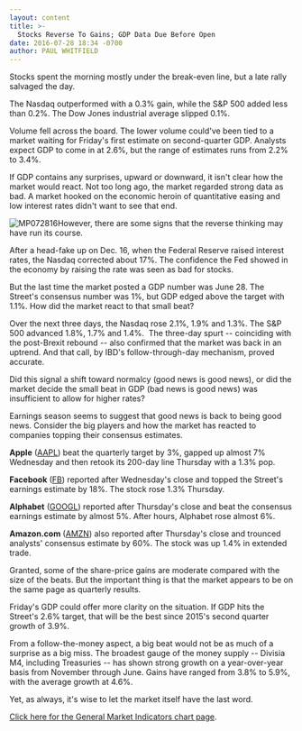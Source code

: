 ```yaml
---
layout: content
title: >-
  Stocks Reverse To Gains; GDP Data Due Before Open
date: 2016-07-28 18:34 -0700
author: PAUL WHITFIELD
---
```






Stocks spent the morning mostly under the break-even line, but a late rally salvaged the day.


The Nasdaq outperformed with a 0.3% gain, while the S&P 500 added less than 0.2%. The Dow Jones industrial average slipped 0.1%.


Volume fell across the board. The lower volume could've been tied to a market waiting for Friday's first estimate on second-quarter GDP. Analysts expect GDP to come in at 2.6%, but the range of estimates runs from 2.2% to 3.4%.


If GDP contains any surprises, upward or downward, it isn't clear how the market would react. Not too long ago, the market regarded strong data as bad. A market hooked on the economic heroin of quantitative easing and low interest rates didn't want to see that end.


![MP072816](https://www.investors.com/wp-content/uploads/2016/07/MP072816-192x300.jpg)However, there are some signs that the reverse thinking may have run its course.


After a head-fake up on Dec. 16, when the Federal Reserve raised interest rates, the Nasdaq corrected about 17%. The confidence the Fed showed in the economy by raising the rate was seen as bad for stocks.


But the last time the market posted a GDP number was June 28. The Street's consensus number was 1%, but GDP edged above the target with 1.1%. How did the market react to that small beat?


Over the next three days, the Nasdaq rose 2.1%, 1.9% and 1.3%. The S&P 500 advanced 1.8%, 1.7% and 1.4%.  The three-day spurt -- coinciding with the post-Brexit rebound -- also confirmed that the market was back in an uptrend. And that call, by IBD's follow-through-day mechanism, proved accurate.


Did this signal a shift toward normalcy (good news is good news), or did the market decide the small beat in GDP (bad news is good news) was insufficient to allow for higher rates?


Earnings season seems to suggest that good news is back to being good news. Consider the big players and how the market has reacted to companies topping their consensus estimates.


**Apple** ([AAPL](https://research.investors.com/quote.aspx?symbol=AAPL)) beat the quarterly target by 3%, gapped up almost 7% Wednesday and then retook its 200-day line Thursday with a 1.3% pop.


**Facebook** ([FB](https://research.investors.com/quote.aspx?symbol=FB)) reported after Wednesday's close and topped the Street's earnings estimate by 18%. The stock rose 1.3% Thursday.


**Alphabet** ([GOOGL](https://research.investors.com/quote.aspx?symbol=GOOGL)) reported after Thursday's close and beat the consensus earnings estimate by almost 5%. After hours, Alphabet rose almost 6%.


**Amazon.com** ([AMZN](https://research.investors.com/quote.aspx?symbol=AMZN)) also reported after Thursday's close and trounced analysts' consensus estimate by 60%. The stock was up 1.4% in extended trade.


Granted, some of the share-price gains are moderate compared with the size of the beats. But the important thing is that the market appears to be on the same page as quarterly results.


Friday's GDP could offer more clarity on the situation. If GDP hits the Street's 2.6% target, that will be the best since 2015's second quarter growth of 3.9%.


From a follow-the-money aspect, a big beat would not be as much of a surprise as a big miss. The broadest gauge of the money supply -- Divisia M4, including Treasuries -- has shown strong growth on a year-over-year basis from November through June. Gains have ranged from 3.8% to 5.9%, with the average growth at 4.6%.


Yet, as always, it's wise to let the market itself have the last word.


[Click here for the General Market Indicators chart page](https://www.investors.com/wp-content/uploads/2016/07/IBD2807153046GMI.pdf).




